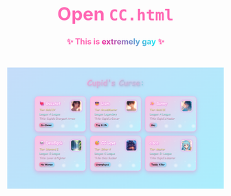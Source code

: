 <h1 align="center" style="color: hotpink; font-size: 3em;">
  Open <code>CC.html</code>
</h1>

<p align="center" style="color: #ff69b4; font-weight: bold; font-size: 1.3em;">
  ✨ This is <span style="background: linear-gradient(45deg, deeppink, cyan); -webkit-background-clip: text; color: transparent;">extremely gay</span> ✨
</p>

<br />

<p align="center">
  <img src="preview.png" alt="Preview" />
</p>
